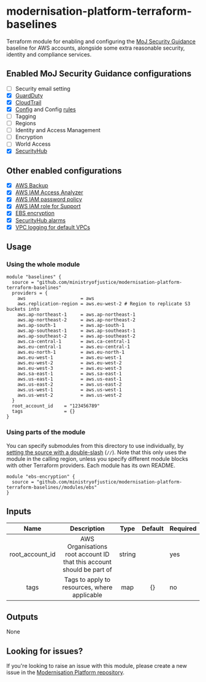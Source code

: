 # modernisation-platform-terraform-baselines

Terraform module for enabling and configuring the [MoJ Security Guidance](https://ministryofjustice.github.io/security-guidance/baseline-aws-accounts/#baseline-for-amazon-web-services-accounts) baseline for AWS accounts, alongside some extra reasonable security, identity and compliance  services.

## Enabled MoJ Security Guidance configurations
- [ ] Security email setting
- [x] [GuardDuty](modules/guardduty/README.md)
- [x] [CloudTrail](modules/cloudtrail/README.md)
- [x] [Config](modules/config/README.md) and Config [rules](modules/config/RULES.md)
- [ ] Tagging
- [ ] Regions
- [ ] Identity and Access Management
- [ ] Encryption
- [ ] World Access
- [x] [SecurityHub](modules/securityhub/README.md)

## Other enabled configurations

- [x] [AWS Backup](modules/backup/README.md)
- [x] [AWS IAM Access Analyzer](modules/access-analyzer/README.md)
- [x] [AWS IAM password policy](modules/iam/README.md)
- [x] [AWS IAM role for Support](modules/support/README.md)
- [x] [EBS encryption](modules/ebs/README.md)
- [x] [SecurityHub alarms](modules/securityhub-alarms/README.md)
- [x] [VPC logging for default VPCs](modules/vpc/README.md)

## Usage
### Using the whole module
```
module "baselines" {
  source = "github.com/ministryofjustice/modernisation-platform-terraform-baselines"
  providers = {
    aws                    = aws
    aws.replication-region = aws.eu-west-2 # Region to replicate S3 buckets into
    aws.ap-northeast-1     = aws.ap-northeast-1
    aws.ap-northeast-2     = aws.ap-northeast-2
    aws.ap-south-1         = aws.ap-south-1
    aws.ap-southeast-1     = aws.ap-southeast-1
    aws.ap-southeast-2     = aws.ap-southeast-2
    aws.ca-central-1       = aws.ca-central-1
    aws.eu-central-1       = aws.eu-central-1
    aws.eu-north-1         = aws.eu-north-1
    aws.eu-west-1          = aws.eu-west-1
    aws.eu-west-2          = aws.eu-west-2
    aws.eu-west-3          = aws.eu-west-3
    aws.sa-east-1          = aws.sa-east-1
    aws.us-east-1          = aws.us-east-1
    aws.us-east-2          = aws.us-east-2
    aws.us-west-1          = aws.us-west-1
    aws.us-west-2          = aws.us-west-2
  }
  root_account_id    = "123456789"
  tags               = {}
}
```

### Using parts of the module
You can specify submodules from this directory to use individually, by [setting the source with a double-slash](https://www.terraform.io/docs/modules/sources.html#modules-in-package-sub-directories) (`//`). Note that this only uses the module in the calling region, unless you specify different module blocks with other Terraform providers. Each module has its own README.

```
module "ebs-encryption" {
  source = "github.com/ministryofjustice/modernisation-platform-terraform-baselines//modules/ebs"
}
```

## Inputs
| Name               | Description                                                           | Type   | Default | Required |
|:------------------:|:---------------------------------------------------------------------:|:------:|:-------:|----------|
| root_account_id    | AWS Organisations root account ID that this account should be part of | string |         | yes      |
| tags               | Tags to apply to resources, where applicable                          | map    | {}      | no       |

## Outputs
None

## Looking for issues?
If you're looking to raise an issue with this module, please create a new issue in the [Modernisation Platform repository](https://github.com/ministryofjustice/modernisation-platform/issues).
